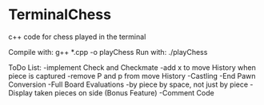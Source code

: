 # TerminalChess
c++ code for chess played in the terminal

Compile with: g++ *.cpp -o playChess
Run with: ./playChess

ToDo List:
  -implement Check and Checkmate
  -add x to move History when piece is captured
  -remove P and p from move History
  -Castling
  -End Pawn Conversion
  -Full Board Evaluations
    -by piece by space, not just by piece
   -Display taken pieces on side (Bonus Feature)
   -Comment Code
